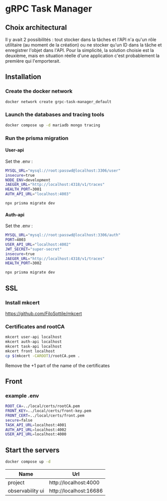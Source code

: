 # gRPC Task Manager

## Choix architectural

Il y avait 2 possibilités : tout stocker dans la tâches et l'API n'a qu'un rôle utilitaire (au moment de la création) ou ne stocker qu'un ID dans la tâche et enregistrer l'objet dans l'API.
Pour la simplicité, la solution choisie est la deuxième, mais en situation réelle d'une application c'est probablement la première qui l'emporterait.

## Installation

### Create the docker network

```bash
docker network create grpc-task-manager_default
```

### Launch the databases and tracing tools

```bash
docker compose up -d mariadb mongo tracing
```

### Run the prisma migration
#### User-api

Set the .env :
```bash
MYSQL_URL="mysql://root:passwd@localhost:3306/user"
insecure=true
NODE_ENV=development
JAEGER_URL="http://localhost:4318/v1/traces"
HEALTH_PORT=3001
AUTH_API_URL="localhost:4003"
```

```bash
npx prisma migrate dev
```
#### Auth-api

Set the .env :
```bash
MYSQL_URL="mysql://root:passwd@localhost:3306/auth"
PORT=4003
USER_API_URL="localhost:4002"
JWT_SECRET="super-secret"
insecure=true
JAEGER_URL="http://localhost:4318/v1/traces"
HEALTH_PORT=3002
```

```bash
npx prisma migrate dev
```

## SSL

### Install mkcert 

https://github.com/FiloSottile/mkcert

### Certificates and rootCA

```bash
mkcert user-api localhost
mkcert auth-api localhost
mkcert task-api localhost
mkcert front localhost
cp $(mkcert -CAROOT)/rootCA.pem .
```

Remove the +1 part of the name of the certificates 

## Front

### example .env

```bash
ROOT_CA=../local/certs/rootCA.pem
FRONT_KEY=../local/certs/front-key.pem
FRONT_CERT=../local/certs/front.pem
secure=false
TASK_API_URL=localhost:4001
AUTH_API_URL=localhost:4002
USER_API_URL=localhost:4000
```

## Start the servers

```bash
docker compose up -d
```

| **Name**         | **Url**                |
|------------------|------------------------|
| project          | http://localhost:4000  |
| observability ui | http://localhost:16686 |
